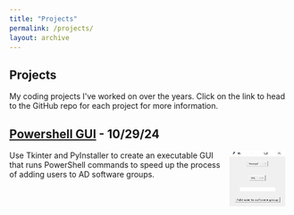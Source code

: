 ```yaml
---
title: "Projects"
permalink: /projects/
layout: archive
---
```


## Projects
My coding projects I've worked on over the years. Click on the link to head to the GitHub repo for each project for more information.

## [Powershell GUI](https://github.com/scottdavidschroederjr/powershellGUI) - 10/29/24
<img src="/files/images/powershellExample.jpg" alt="GUI Example" width="100" height="100" style="float: right; margin-right: 10px;">
Use Tkinter and PyInstaller to create an executable GUI that runs PowerShell commands to speed up the process of adding users to AD software groups.
